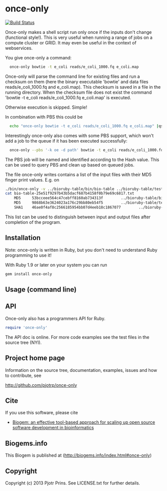 # once-only

[![Build Status](https://secure.travis-ci.org/pjotrp/once-only.png)](http://travis-ci.org/pjotrp/once-only)

Once-only makes a shell script run only once if the inputs don't
change (functional style!). This is very useful when running a range of jobs on a compute
cluster or GRID. It may even be useful in the context of webservices.

You give once-only a command:

```sh
  once-only bowtie -t e_coli reads/e_coli_1000.fq e_coli.map
```

Once-only will parse the command line for existing files and run a
checksum on them (here the binary executable 'bowtie' and data files
reads/e_coli_1000.fq and e_coli.map).  This checksum is saved in a
file in the running directory. When the checksum file does not exist
the command 'bowtie -t e_coli reads/e_coli_1000.fq e_coli.map' is
executed.

Otherwise execution is skipped. Simple! 

In combination with PBS this could be

```sh
  echo "once-only bowtie -t e_coli reads/e_coli_1000.fq e_coli.map" |qsub -k oe -d path
```

Interestingly once-only also comes with some PBS support, which won't add a job to the queue if it
has been executed successfully:

```sh
  once-only --pbs '-k oe -d path' bowtie -t e_coli reads/e_coli_1000.fq e_coli.map
```

The PBS job will be named and identified according to the Hash value.
This can be used to query PBS and clean up based on queued jobs.

The file once-only writes contains a list of the input files with
their MD5 finger print values. E.g. on


```sh
./bin/once-only -v ../bioruby-table/bin/bio-table ../bioruby-table/test/data/input/table1.csv 
cat bio-table-25e51f9297b43b5dacf687b4158f0b79e69c6817.txt 
    MD5     53bcceee564c47cebff8160ab734313f        ../bioruby-table/bin/bio-table
    MD5     9868b63e3624023a176c29bb80eb54f5        ../bioruby-table/test/data/input/table1.csv
    SHA1    46ae0f4af8c2566185954bb07d4eeb18c1867077        ../bioruby-table/bin/bio-table ../bioruby-table/test/data/input/table1.csv
```

This list can be used to distinguish
between input and output files after completion of the program.

## Installation

Note: once-only is written in Ruby, but you don't need to understand
Ruby programming to use it! 

With Ruby 1.9 or later on your system you can run

```sh
gem install once-only
```

## Usage (command line)

## API

Once-only also has a programmers API for Ruby.

```ruby
require 'once-only'
```

The API doc is online. For more code examples see the test files in
the source tree (NYI).
        
## Project home page

Information on the source tree, documentation, examples, issues and
how to contribute, see

  http://github.com/pjotrp/once-only

## Cite

If you use this software, please cite 
  
* [Biogem: an effective tool-based approach for scaling up open source software development in bioinformatics](http://dx.doi.org/10.1093/bioinformatics/bts080)

## Biogems.info

This Biogem is published at (http://biogems.info/index.html#once-only)

## Copyright

Copyright (c) 2013 Pjotr Prins. See LICENSE.txt for further details.

